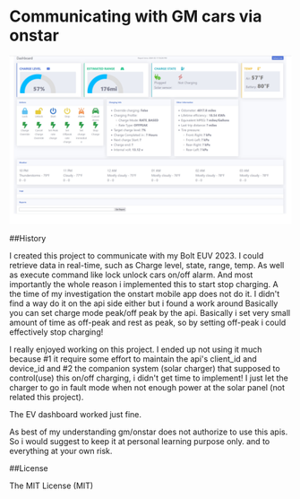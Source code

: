 # Communicating with GM cars via onstar

![bolt_euv_dashboard](/bolt_euv.jpg "Bolt EUV Dashboard")

##History

I created this project to communicate with my Bolt EUV 2023. I could retrieve data in real-time, such as Charge level, state, range, temp. As well as execute command like lock unlock cars on/off alarm. 
And most importantly the whole reason i implemented this to start stop charging. A the time of my investigation the onstart mobile app does not do it. 
I didn't find a way do it on the api side either but i found a work around
Basically you can set charge mode peak/off peak by the api. Basically i set very small amount of time as off-peak and rest as peak, so by setting off-peak i could effectively stop charging!

I really enjoyed working on this project. I ended up not using it much because #1 it require some effort to maintain the api's client_id and device_id and #2 the companion system (solar charger) that supposed to control(use) this on/off charging, i didn't get time to implement! I just let the charger to go in fault mode when not enough power at the solar panel (not related this project). 

The EV dashboard worked just fine. 

As best of my understanding gm/onstar does not authorize to use this apis. So i would suggest to keep it at personal learning purpose only. and to everything at your own risk. 

##License

The MIT License (MIT)

